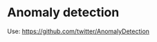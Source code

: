 # Anomaly detection

Use:
[https:\/\/github.com\/twitter\/AnomalyDetection](https://github.com/twitter/AnomalyDetection)



